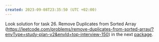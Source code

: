 ```yaml
---
created: 2023-09-08T23:35:50 (UTC +02:00)
---
```

Look solution for task 26. Remove Duplicates from Sorted Array
(https://leetcode.com/problems/remove-duplicates-from-sorted-array/?envType=study-plan-v2&envId=top-interview-150) in the next
[package](../../../../../LeetCode/Arrays_101/Deleting_Items_From_an_Array/Easy/Remove_Duplicates_from_Sorted_Array/Solution.java).